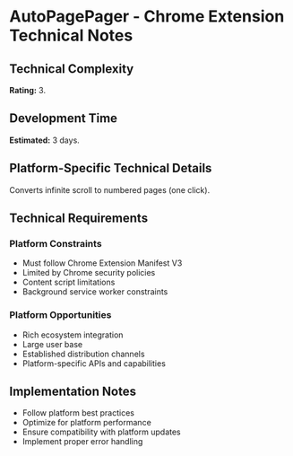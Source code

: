 # AutoPagePager - Chrome Extension Technical Notes

## Technical Complexity
**Rating:** 3.

## Development Time
**Estimated:** 3 days.

## Platform-Specific Technical Details
Converts infinite scroll to numbered pages (one click).

## Technical Requirements

### Platform Constraints
- Must follow Chrome Extension Manifest V3
- Limited by Chrome security policies
- Content script limitations
- Background service worker constraints

### Platform Opportunities
- Rich ecosystem integration
- Large user base
- Established distribution channels
- Platform-specific APIs and capabilities

## Implementation Notes
- Follow platform best practices
- Optimize for platform performance
- Ensure compatibility with platform updates
- Implement proper error handling
